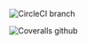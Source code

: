 
![CircleCI branch](https://img.shields.io/circleci/project/github/romain-bourjot/rlogger/master.svg)

![Coveralls github](https://img.shields.io/coveralls/github/romain-bourjot/rlogger.svg)